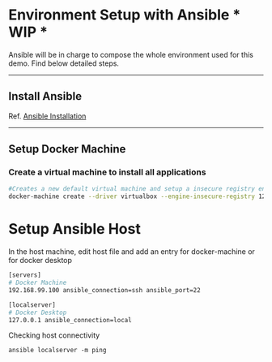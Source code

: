 # Environment Setup with Ansible \* WIP \*

Ansible will be in charge to compose the whole environment used for this demo. Find below detailed steps.

---

## Install Ansible

Ref. [Ansible Installation](https://docs.ansible.com/ansible/latest/installation_guide/intro_installation.html)

---

## Setup Docker Machine

### Create a virtual machine to install all applications

```sh
#Creates a new default virtual machine and setup a insecure registry entry
docker-machine create --driver virtualbox --engine-insecure-registry 127.0.0.1:5000 default
```

# Setup Ansible Host

In the host machine, edit host file and add an entry for docker-machine or for docker desktop

```sh
[servers]
# Docker Machine
192.168.99.100 ansible_connection=ssh ansible_port=22

[localserver]
# Docker Desktop
127.0.0.1 ansible_connection=local
```

Checking host connectivity

```
ansible localserver -m ping
```

